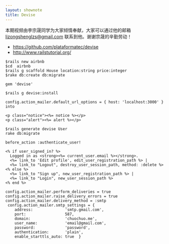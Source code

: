 ```yaml
---
layout: shownote
title: Devise
---
```

本期视频由李宗晟同学为大家倾情奉献，大家可以通过他的邮箱 <lizongshenglzs@gmail.com> 联系到他。谢谢宗晟的辛勤劳动！

- <https://github.com/plataformatec/devise>
- <http://www.railstutorial.org/>


~~~
$rails new airbnb
$cd  airbnb
$rails g scaffold House location:string price:integer 
$rake db:create db:migrate
~~~

~~~
gem 'devise'
~~~


~~~
$rails g devise:install
~~~


~~~
config.action_mailer.default_url_options = { host: 'localhost:3000' } into 
~~~


~~~
<p class="notice"><%= notice %></p>
<p class="alert"><%= alert %></p>
~~~


~~~
$rails generate devise User 
rake db:migrate
~~~

~~~
before_action :authenticate_user!
~~~

~~~
<% if user_signed_in? %>
  Logged in as <strong><%= current_user.email %></strong>.
  <%= link_to 'Edit profile', edit_user_registration_path %> |
  <%= link_to "Logout", destroy_user_session_path, method: :delete %>
<% else %>
  <%= link_to "Sign up", new_user_registration_path %> |
  <%= link_to "Login", new_user_session_path %>
<% end %>
~~~


~~~
config.action_mailer.perform_deliveries = true 
config.action_mailer.raise_delivery_errors = true 
config.action_mailer.delivery_method = :smtp
 config.action_mailer.smtp_settings = {
    address:              'smtp.gmail.com',
    port:                 587,
    domain:               'chuochuo.me',
    user_name:            'email@gmail.com',
    password:             'password',
    authentication:       'plain',
    enable_starttls_auto: true  }
~~~

